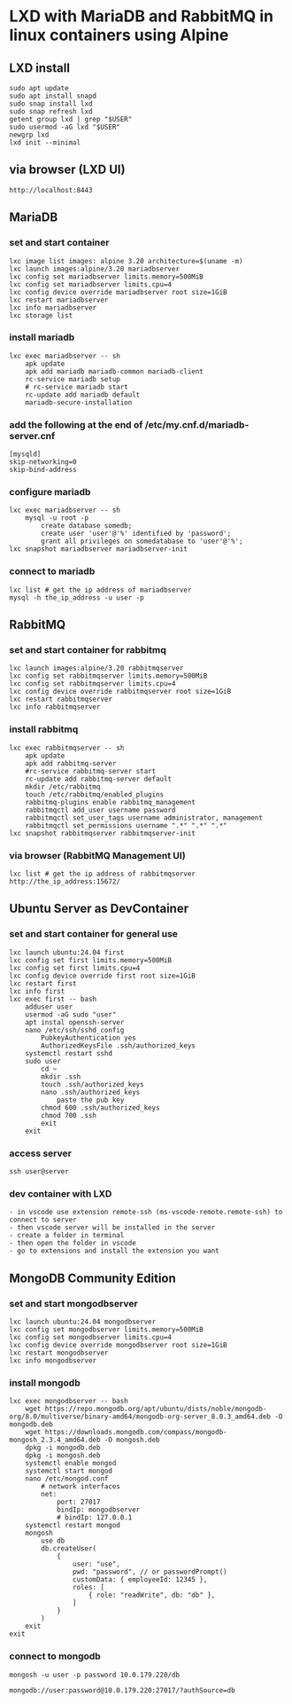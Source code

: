 # LXD with MariaDB and RabbitMQ in linux containers using Alpine

## LXD install

    sudo apt update
    sudo apt install snapd
    sudo snap install lxd
    sudo snap refresh lxd
    getent group lxd | grep "$USER"
    sudo usermod -aG lxd "$USER"
    newgrp lxd
    lxd init --minimal

## via browser (LXD UI)

    http://localhost:8443

## MariaDB

### set and start container

    lxc image list images: alpine 3.20 architecture=$(uname -m)
    lxc launch images:alpine/3.20 mariadbserver
    lxc config set mariadbserver limits.memory=500MiB
    lxc config set mariadbserver limits.cpu=4
    lxc config device override mariadbserver root size=1GiB
    lxc restart mariadbserver
    lxc info mariadbserver
    lxc storage list

### install mariadb

    lxc exec mariadbserver -- sh
        apk update
        apk add mariadb mariadb-common mariadb-client
        rc-service mariadb setup
        # rc-service mariadb start
        rc-update add mariadb default
        mariadb-secure-installation

### add the following at the end of /etc/my.cnf.d/mariadb-server.cnf

    [mysqld]
    skip-networking=0
    skip-bind-address

### configure mariadb

    lxc exec mariadbserver -- sh
        mysql -u root -p
            create database somedb;
            create user 'user'@'%' identified by 'password';
            grant all privileges on somedatabase to 'user'@'%';
    lxc snapshot mariadbserver mariadbserver-init

### connect to mariadb

    lxc list # get the ip address of mariadbserver
    mysql -h the_ip_address -u user -p

## RabbitMQ

### set and start container for rabbitmq

    lxc launch images:alpine/3.20 rabbitmqserver
    lxc config set rabbitmqserver limits.memory=500MiB
    lxc config set rabbitmqserver limits.cpu=4
    lxc config device override rabbitmqserver root size=1GiB
    lxc restart rabbitmqserver
    lxc info rabbitmqserver
    
### install rabbitmq

    lxc exec rabbitmqserver -- sh
        apk update
        apk add rabbitmq-server
        #rc-service rabbitmq-server start
        rc-update add rabbitmq-server default
        mkdir /etc/rabbitmq
        touch /etc/rabbitmq/enabled_plugins
        rabbitmq-plugins enable rabbitmq_management
        rabbitmqctl add_user username password
        rabbitmqctl set_user_tags username administrator, management
        rabbitmqctl set_permissions username ".*" ".*" ".*"
    lxc snapshot rabbitmqserver rabbitmqserver-init

### via browser (RabbitMQ Management UI)

    lxc list # get the ip address of rabbitmqserver
    http://the_ip_address:15672/

## Ubuntu Server as DevContainer

### set and start container for general use

    lxc launch ubuntu:24.04 first
    lxc config set first limits.memory=500MiB
    lxc config set first limits.cpu=4
    lxc config device override first root size=1GiB
    lxc restart first
    lxc info first
    lxc exec first -- bash
        adduser user
        usermod -aG sudo "user"
        apt instal openssh-server
        nano /etc/ssh/sshd_config
            PubkeyAuthentication yes
            AuthorizedKeysFile .ssh/authorized_keys
        systemctl restart sshd
        sudo user
            cd ~
            mkdir .ssh
            touch .ssh/authorized_keys
            nano .ssh/authorized_keys
                paste the pub key
            chmod 600 .ssh/authorized_keys
            chmod 700 .ssh
            exit
        exit

### access server

    ssh user@server

### dev container with LXD

    - in vscode use extension remote-ssh (ms-vscode-remote.remote-ssh) to connect to server
    - then vscode server will be installed in the server
    - create a folder in terminal 
    - then open the folder in vscode
    - go to extensions and install the extension you want

## MongoDB Community Edition

### set and start mongodbserver

    lxc launch ubuntu:24.04 mongodbserver
    lxc config set mongodbserver limits.memory=500MiB
    lxc config set mongodbserver limits.cpu=4
    lxc config device override mongodbserver root size=1GiB
    lxc restart mongodbserver
    lxc info mongodbserver

### install mongodb

    lxc exec mongodbserver -- bash
        wget https://repo.mongodb.org/apt/ubuntu/dists/noble/mongodb-org/8.0/multiverse/binary-amd64/mongodb-org-server_8.0.3_amd64.deb -O mongodb.deb
        wget https://downloads.mongodb.com/compass/mongodb-mongosh_2.3.4_amd64.deb -O mongosh.deb
        dpkg -i mongodb.deb
        dpkg -i mongosh.deb
        systemctl enable mongod
        systemctl start mongod
        nano /etc/mongod.conf
            # network interfaces
            net:
                port: 27017
                bindIp: mongodbserver
                # bindIp: 127.0.0.1
        systemctl restart mongod
        mongosh
            use db
            db.createUser(
                {
                    user: "use",
                    pwd: "password", // or passwordPrompt()
                    customData: { employeeId: 12345 },
                    roles: [
                        { role: "readWrite", db: "db" },
                    ]
                }
            )
        exit
    exit

### connect to mongodb

    mongosh -u user -p password 10.0.179.220/db

    mongodb://user:password@10.0.179.220:27017/?authSource=db
